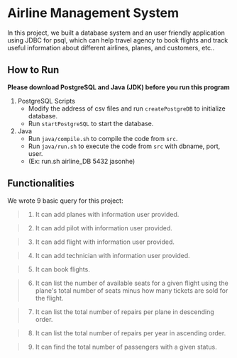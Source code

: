 # Airline Management System

In this project, we built a database system and an user friendly application using JDBC for psql, which can help travel agency to book flights and track useful information about different airlines, planes, and customers, etc..

## How to Run

**Please download PostgreSQL and Java (JDK) before you run this program**

1. PostgreSQL Scripts
   * Modify the address of csv files and run `createPostgreDB` to initialize database.
   * Run `startPostgreSQL` to start the database.
2. Java
   * Run `java/compile.sh` to compile the code from `src`.
   * Run `java/run.sh` to execute the code from `src` with dbname, port, user. 
   * (Ex: run.sh airline_DB 5432 jasonhe)

## Functionalities

We wrote 9 basic query for this project:

> 1. It can add planes with information user provided.

> 2. It can add pilot with information user provided.

> 3. It can add flight with information user provided.

> 4. It can add technician with information user provided.

> 5. It can book flights.

> 6. It can list the number of available seats for a given flight using the plane's total number of seats minus how many tickets are sold for the flight.

> 7. It can list the total number of repairs per plane in descending order.

> 8. It can list the total number of repairs per year in ascending order.

> 9. It can find the total number of passengers with a given status.
